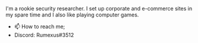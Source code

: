 I'm a rookie security researcher. I set up corporate and e-commerce sites in my spare time and I also like playing computer games.
- 📫 How to reach me;
- Discord: Rumexus#3512
